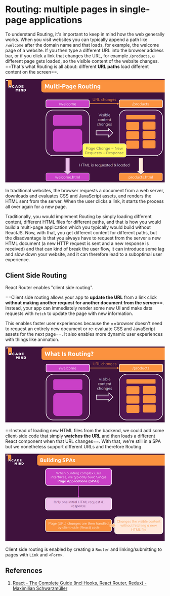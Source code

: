 # Routing: multiple pages in single-page applications

To understand Routing, it's important to keep in mind how the web generally works. When you visit websites you can typically append a path like `/welcome` after the domain name and that loads, for example, the welcome page of a website. If you then type a different URL into the browser address bar, or if you click a link that changes the URL, for example `/products`, a different page gets loaded, so the visible content of the website changes. ==That's what Routing is all about: different **URL paths** load different content on the screen==.

![Routing_multiple_pages_in_SPA1](..\img\Routing_multiple_pages_in_SPA1.jpg)

In traditional websites, the browser requests a document from a web server, downloads and evaluates CSS and JavaScript assets, and renders the HTML sent from the server. When the user clicks a link, it starts the process all over again for a new page.

Traditionally, you would implement Routing by simply loading different content, different HTML files for different paths, and that is how you would build a multi-page application which you typically would build without ReactJS. Now, with that, you get different content for different paths, but the disadvantage is that you always have to request from the server a new HTML document (a new HTTP request is sent and a new response is received) and that can kind of break the user flow, it can introduce some lag and slow down your website, and it can therefore lead to a suboptimal user experience.

## Client Side Routing

React Router enables "client side routing".

==Client side routing allows your app to **update the URL** from a link click **without making another request for another document from the server**==. Instead, your app can immediately render some new UI and make data requests with `fetch` to update the page with new information.

This enables faster user experiences because the ==browser doesn't need to request an entirely new document or re-evaluate CSS and JavaScript assets for the next page==. It also enables more dynamic user experiences with things like animation.

![Routing_multiple_pages_in_SPA](..\img\Routing_multiple_pages_in_SPA.jpg)

==Instead of loading new HTML files from the backend, we could add some client-side code that simply **watches the URL** and then loads a different React component when that URL changes==. With that, we're still in a SPA but we nonetheless support different URLs and therefore Routing.

![Routing_multiple_pages_in_SPA2](..\img\Routing_multiple_pages_in_SPA2.jpg)

Client side routing is enabled by creating a `Router` and linking/submitting to pages with `Link` and `<Form>`.

## References

1. [React - The Complete Guide (incl Hooks, React Router, Redux) - Maximilian Schwarzmüller](https://www.udemy.com/course/react-the-complete-guide-incl-redux/)